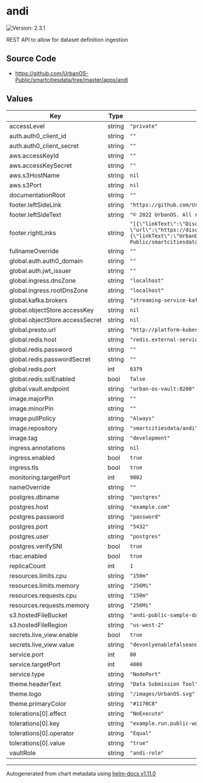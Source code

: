 # andi

![Version: 2.3.1](https://img.shields.io/badge/Version-2.3.1-informational?style=flat-square)

REST API to allow for dataset definition ingestion

## Source Code

* <https://github.com/UrbanOS-Public/smartcitiesdata/tree/master/apps/andi>

## Values

| Key | Type | Default | Description |
|-----|------|---------|-------------|
| accessLevel | string | `"private"` |  |
| auth.auth0_client_id | string | `""` |  |
| auth.auth0_client_secret | string | `""` |  |
| aws.accessKeyId | string | `""` |  |
| aws.accessKeySecret | string | `""` |  |
| aws.s3HostName | string | `nil` |  |
| aws.s3Port | string | `nil` |  |
| documentationRoot | string | `""` |  |
| footer.leftSideLink | string | `"https://github.com/UrbanOS-Public/smartcitiesdata"` |  |
| footer.leftSideText | string | `"© 2022 UrbanOS. All rights reserved."` |  |
| footer.rightLinks | string | `"[{\"linkText\":\"Discovery UI\", \"url\":\"https://discovery.dev.apps.hsrqs9l3.eastus.aroapp.io/\"}, {\"linkText\":\"UrbanOS\", \"url\":\"https://github.com/UrbanOS-Public/smartcitiesdata\"}]"` |  |
| fullnameOverride | string | `""` |  |
| global.auth.auth0_domain | string | `""` |  |
| global.auth.jwt_issuer | string | `""` |  |
| global.ingress.dnsZone | string | `"localhost"` |  |
| global.ingress.rootDnsZone | string | `"localhost"` |  |
| global.kafka.brokers | string | `"streaming-service-kafka-bootstrap:9092"` |  |
| global.objectStore.accessKey | string | `nil` |  |
| global.objectStore.accessSecret | string | `nil` |  |
| global.presto.url | string | `"http://platform-kubernetes-data-platform-presto:8080"` |  |
| global.redis.host | string | `"redis.external-services"` |  |
| global.redis.password | string | `""` |  |
| global.redis.passwordSecret | string | `""` |  |
| global.redis.port | int | `6379` |  |
| global.redis.sslEnabled | bool | `false` |  |
| global.vault.endpoint | string | `"urban-os-vault:8200"` |  |
| image.majorPin | string | `""` |  |
| image.minorPin | string | `""` |  |
| image.pullPolicy | string | `"Always"` |  |
| image.repository | string | `"smartcitiesdata/andi"` |  |
| image.tag | string | `"development"` |  |
| ingress.annotations | string | `nil` |  |
| ingress.enabled | bool | `true` |  |
| ingress.tls | bool | `true` |  |
| monitoring.targetPort | int | `9002` |  |
| nameOverride | string | `""` |  |
| postgres.dbname | string | `"postgres"` |  |
| postgres.host | string | `"example.com"` |  |
| postgres.password | string | `"password"` |  |
| postgres.port | string | `"5432"` |  |
| postgres.user | string | `"postgres"` |  |
| postgres.verifySNI | bool | `true` |  |
| rbac.enabled | bool | `true` |  |
| replicaCount | int | `1` |  |
| resources.limits.cpu | string | `"150m"` |  |
| resources.limits.memory | string | `"256Mi"` |  |
| resources.requests.cpu | string | `"150m"` |  |
| resources.requests.memory | string | `"256Mi"` |  |
| s3.hostedFileBucket | string | `"andi-public-sample-datasets"` |  |
| s3.hostedFileRegion | string | `"us-west-2"` |  |
| secrets.live_view.enable | bool | `true` |  |
| secrets.live_view.value | string | `"devonlyenablefalseanddefineoutofsourceinprod"` |  |
| service.port | int | `80` |  |
| service.targetPort | int | `4000` |  |
| service.type | string | `"NodePort"` |  |
| theme.headerText | string | `"Data Submission Tool"` |  |
| theme.logo | string | `"/images/UrbanOS.svg"` |  |
| theme.primaryColor | string | `"#1170C8"` |  |
| tolerations[0].effect | string | `"NoExecute"` |  |
| tolerations[0].key | string | `"example.run.public-worker"` |  |
| tolerations[0].operator | string | `"Equal"` |  |
| tolerations[0].value | string | `"true"` |  |
| vaultRole | string | `"andi-role"` |  |

----------------------------------------------
Autogenerated from chart metadata using [helm-docs v1.11.0](https://github.com/norwoodj/helm-docs/releases/v1.11.0)
